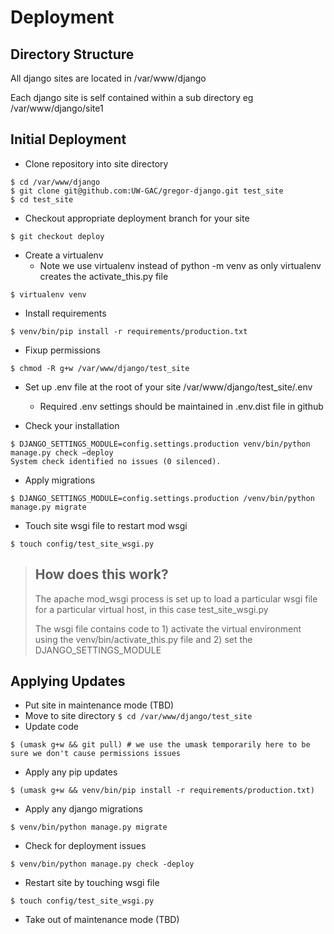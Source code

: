 # Deployment

## Directory Structure

All django sites are located in /var/www/django

Each django site is self contained within a sub directory eg /var/www/django/site1

## Initial Deployment

- Clone repository into site directory
```
$ cd /var/www/django
$ git clone git@github.com:UW-GAC/gregor-django.git test_site
$ cd test_site
```
- Checkout appropriate deployment branch for your site
```
$ git checkout deploy
```
- Create a virtualenv
    - Note we use virtualenv instead of python -m venv as only virtualenv creates the activate_this.py file
```
$ virtualenv venv
```
- Install requirements
```
$ venv/bin/pip install -r requirements/production.txt
```
- Fixup permissions
```
$ chmod -R g+w /var/www/django/test_site
```
- Set up .env file at the root of your site /var/www/django/test_site/.env
    - Required .env settings should be maintained in .env.dist file in github

- Check your installation
```
$ DJANGO_SETTINGS_MODULE=config.settings.production venv/bin/python manage.py check –deploy
System check identified no issues (0 silenced).
```
- Apply migrations
```
$ DJANGO_SETTINGS_MODULE=config.settings.production /venv/bin/python manage.py migrate
```
- Touch site wsgi file to restart mod wsgi
```
$ touch config/test_site_wsgi.py
```
> ## How does this work?
> The apache mod_wsgi process is set up to load a particular wsgi file for a particular virtual host, in this case test_site_wsgi.py
>
> The wsgi file contains code to 1) activate the virtual environment using the venv/bin/activate_this.py file and 
> 2) set the DJANGO_SETTINGS_MODULE

## Applying Updates
- Put site in maintenance mode (TBD)
- Move to site directory
`$ cd /var/www/django/test_site`
- Update code
```
$ (umask g+w && git pull) # we use the umask temporarily here to be sure we don't cause permissions issues
```
- Apply any pip updates
```
$ (umask g+w && venv/bin/pip install -r requirements/production.txt)
```
- Apply any django migrations
```
$ venv/bin/python manage.py migrate
```
- Check for deployment issues
```
$ venv/bin/python manage.py check -deploy
```
- Restart site by touching wsgi file
```
$ touch config/test_site_wsgi.py
```
- Take out of maintenance mode (TBD)





